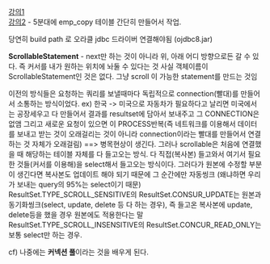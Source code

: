 [강의1](https://youtu.be/OIg3kWs_QHE)  
[강의2](https://youtu.be/5Gsge5okse0) - 5분대에 emp_copy 테이블 간단히 만들어서 작업.  

당연히 build path 로 오라클 jdbc 드라이버 연결해야됨 (ojdbc8.jar)

**ScrollableStatement** - next만 하는 것이 아니라 위, 아래 어디 방향으로든 갈 수 있다. 즉 커서를 내가 원하는 위치에 놔둘 수 있다는 것
사실 객체이름이 ScrollableStatement인 것은 없다. 그냥 scroll 이 가능한 statement를 만드는 것임

이전의 방식들은 요청하는 쿼리를 보낼때마다 독립적으로 connection(빨대)를 만들어서 소통하는 방식이었다.
ex) 한국 -> 미국으로 자동차가 필요하다고 날리면 미국에서는 공장세우고 다 만들어서 결과를 resultset에 담아서 보내주고 그 CONNECTION은 없앰
그리고 새로운 요청이 있으면 이 PROCESS반복(즉 네트워크를 이용해서 데이터를 보내고 받는 것이 오래걸리는 것이 아니라 connection이라는 빨대를 만들어서 연결하는 것 자체가 오래걸림) 
==> 병목현상이 생긴다.
그러나 scrollable은 처음에 연결했을 때 해당하는 테이블 자체를 다 들고오는 방식. 다 직접(복사본) 들고와서 여기서 필요한 것들(커서를 이용해)을 select해서 들고오는 방식이다.
그러다가 원본에 수정할 부분이 생긴다면 복사본도 업데이트 해야 되기 때문에 그 순간에만 자동씽크 (왜냐하면 우리가 보내는 query의 95%는 select이기 때문)
ResultSet.TYPE_SCROLL_SENSITIVE의 ResultSet.CONSUR_UPDATE는 원본과 동기화씽크(select, update, delete 등 다 하는 경우), 즉 들고온 복사본에 update, delete등을 했을 경우 원본에도 적용한다는 말
ResultSet.TYPE_SCROLL_INSENSITIVE의 ResultSet.CONCUR_READ_ONLY는 보통 select만 하는 경우.

cf) 나중에는 **커넥션 풀**이라는 것을 배우게 된다.
